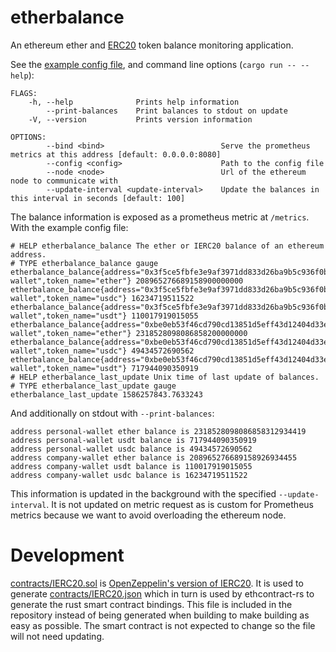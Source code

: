 # etherbalance

An ethereum ether and [ERC20](https://eips.ethereum.org/EIPS/eip-20) token balance monitoring application.

See the [example config file](example_config.toml), and command line options (`cargo run -- --help`):

```
FLAGS:
    -h, --help              Prints help information
        --print-balances    Print balances to stdout on update
    -V, --version           Prints version information

OPTIONS:
        --bind <bind>                          Serve the prometheus metrics at this address [default: 0.0.0.0:8080]
        --config <config>                      Path to the config file
        --node <node>                          Url of the ethereum node to communicate with
        --update-interval <update-interval>    Update the balances in this interval in seconds [default: 100]
```

The balance information is exposed as a prometheus metric at `/metrics`. With the example config file:

```
# HELP etherbalance_balance The ether or IERC20 balance of an ethereum address.
# TYPE etherbalance_balance gauge
etherbalance_balance{address="0x3f5ce5fbfe3e9af3971dd833d26ba9b5c936f0be",address_name="company-wallet",token_name="ether"} 208965276689158900000000
etherbalance_balance{address="0x3f5ce5fbfe3e9af3971dd833d26ba9b5c936f0be",address_name="company-wallet",token_name="usdc"} 16234719511522
etherbalance_balance{address="0x3f5ce5fbfe3e9af3971dd833d26ba9b5c936f0be",address_name="company-wallet",token_name="usdt"} 110017919015055
etherbalance_balance{address="0xbe0eb53f46cd790cd13851d5eff43d12404d33e8",address_name="personal-wallet",token_name="ether"} 2318528098086858200000000
etherbalance_balance{address="0xbe0eb53f46cd790cd13851d5eff43d12404d33e8",address_name="personal-wallet",token_name="usdc"} 49434572690562
etherbalance_balance{address="0xbe0eb53f46cd790cd13851d5eff43d12404d33e8",address_name="personal-wallet",token_name="usdt"} 717944090350919
# HELP etherbalance_last_update Unix time of last update of balances.
# TYPE etherbalance_last_update gauge
etherbalance_last_update 1586257843.7633243
```

And additionally on stdout with `--print-balances`:

```
address personal-wallet ether balance is 2318528098086858312934419
address personal-wallet usdt balance is 717944090350919
address personal-wallet usdc balance is 49434572690562
address company-wallet ether balance is 208965276689158926934455
address company-wallet usdt balance is 110017919015055
address company-wallet usdc balance is 16234719511522
```

This information is updated in the background with the specified
`--update-interval`. It is not updated on metric request as is custom for
Prometheus metrics because we want to avoid overloading the ethereum node.

# Development

[contracts/IERC20.sol](contracts/IERC20.sol) is [OpenZeppelin's version of IERC20](https://github.com/OpenZeppelin/openzeppelin-contracts/tree/master/contracts/token/ERC20).
It is used to generate [contracts/IERC20.json](contracts/IERC20.json) which in
turn is used by ethcontract-rs to generate the rust smart contract bindings.
This file is included in the repository instead of being generated when building
to make building as easy as possible. The smart contract is not expected to
change so the file will not need updating.